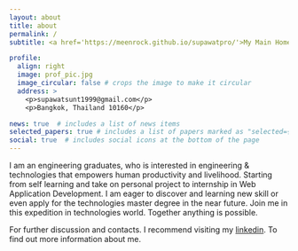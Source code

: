 ```yaml
---
layout: about
title: about
permalink: /
subtitle: <a href='https://meenrock.github.io/supawatpro/'>My Main Homepage</a>.

profile:
  align: right
  image: prof_pic.jpg
  image_circular: false # crops the image to make it circular
  address: >
    <p>supawatsunt1999@gmail.com</p>
    <p>Bangkok, Thailand 10160</p>

news: true  # includes a list of news items
selected_papers: true # includes a list of papers marked as "selected={true}"
social: true  # includes social icons at the bottom of the page
---
```


I am an engineering graduates, who is interested in engineering & technologies that empowers human productivity and livelihood. Starting from self learning and take on personal project to internship in Web Application Development. I am eager to discover and learning new skill or even apply for the technologies master degree in the near future. Join me in this expedition in technologies world. Together anything is possible.

For further discussion and contacts. I recommend visiting my [linkedin](https://www.linkedin.com/in/supawat-suntornlimsiri-297375205/). 
To find out more information about me.

